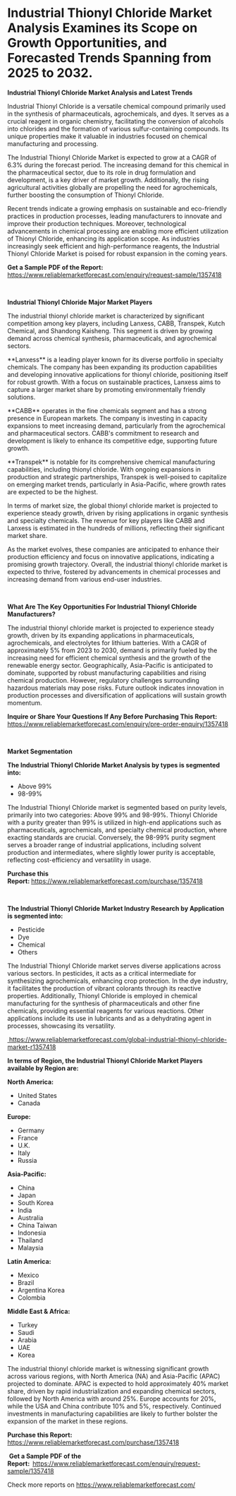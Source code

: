 <p><h1>Industrial Thionyl Chloride Market Analysis Examines its Scope on Growth Opportunities, and Forecasted Trends Spanning from 2025 to 2032.</h1></p><p><strong>Industrial Thionyl Chloride Market Analysis and Latest Trends</strong></p>
<p><p>Industrial Thionyl Chloride is a versatile chemical compound primarily used in the synthesis of pharmaceuticals, agrochemicals, and dyes. It serves as a crucial reagent in organic chemistry, facilitating the conversion of alcohols into chlorides and the formation of various sulfur-containing compounds. Its unique properties make it valuable in industries focused on chemical manufacturing and processing.</p><p>The Industrial Thionyl Chloride Market is expected to grow at a CAGR of 6.3% during the forecast period. The increasing demand for this chemical in the pharmaceutical sector, due to its role in drug formulation and development, is a key driver of market growth. Additionally, the rising agricultural activities globally are propelling the need for agrochemicals, further boosting the consumption of Thionyl Chloride.</p><p>Recent trends indicate a growing emphasis on sustainable and eco-friendly practices in production processes, leading manufacturers to innovate and improve their production techniques. Moreover, technological advancements in chemical processing are enabling more efficient utilization of Thionyl Chloride, enhancing its application scope. As industries increasingly seek efficient and high-performance reagents, the Industrial Thionyl Chloride Market is poised for robust expansion in the coming years.</p></p>
<p><strong>Get a Sample PDF of the Report:&nbsp;</strong> <a href="https://www.reliablemarketforecast.com/enquiry/request-sample/1357418?utm_campaign=2145&utm_medium=2&utm_source=Github&utm_content=ia&utm_term=01022025&utm_id=industrial-thionyl-chloride">https://www.reliablemarketforecast.com/enquiry/request-sample/1357418</a></p>
<p>&nbsp;</p>
<p><strong>Industrial Thionyl Chloride Major Market Players</strong></p>
<p><p>The industrial thionyl chloride market is characterized by significant competition among key players, including Lanxess, CABB, Transpek, Kutch Chemical, and Shandong Kaisheng. This segment is driven by growing demand across chemical synthesis, pharmaceuticals, and agrochemical sectors.</p><p>**Lanxess** is a leading player known for its diverse portfolio in specialty chemicals. The company has been expanding its production capabilities and developing innovative applications for thionyl chloride, positioning itself for robust growth. With a focus on sustainable practices, Lanxess aims to capture a larger market share by promoting environmentally friendly solutions.</p><p>**CABB** operates in the fine chemicals segment and has a strong presence in European markets. The company is investing in capacity expansions to meet increasing demand, particularly from the agrochemical and pharmaceutical sectors. CABB's commitment to research and development is likely to enhance its competitive edge, supporting future growth.</p><p>**Transpek** is notable for its comprehensive chemical manufacturing capabilities, including thionyl chloride. With ongoing expansions in production and strategic partnerships, Transpek is well-poised to capitalize on emerging market trends, particularly in Asia-Pacific, where growth rates are expected to be the highest.</p><p>In terms of market size, the global thionyl chloride market is projected to experience steady growth, driven by rising applications in organic synthesis and specialty chemicals. The revenue for key players like CABB and Lanxess is estimated in the hundreds of millions, reflecting their significant market share.</p><p>As the market evolves, these companies are anticipated to enhance their production efficiency and focus on innovative applications, indicating a promising growth trajectory. Overall, the industrial thionyl chloride market is expected to thrive, fostered by advancements in chemical processes and increasing demand from various end-user industries.</p></p>
<p>&nbsp;</p>
<p><strong>What Are The Key Opportunities For Industrial Thionyl Chloride Manufacturers?</strong></p>
<p><p>The industrial thionyl chloride market is projected to experience steady growth, driven by its expanding applications in pharmaceuticals, agrochemicals, and electrolytes for lithium batteries. With a CAGR of approximately 5% from 2023 to 2030, demand is primarily fueled by the increasing need for efficient chemical synthesis and the growth of the renewable energy sector. Geographically, Asia-Pacific is anticipated to dominate, supported by robust manufacturing capabilities and rising chemical production. However, regulatory challenges surrounding hazardous materials may pose risks. Future outlook indicates innovation in production processes and diversification of applications will sustain growth momentum.</p></p>
<p><strong>Inquire or Share Your Questions If Any Before Purchasing This Report:</strong> <a href="https://www.reliablemarketforecast.com/enquiry/pre-order-enquiry/1357418?utm_campaign=2145&utm_medium=2&utm_source=Github&utm_content=ia&utm_term=01022025&utm_id=industrial-thionyl-chloride">https://www.reliablemarketforecast.com/enquiry/pre-order-enquiry/1357418</a></p>
<p>&nbsp;</p>
<p><strong>Market Segmentation</strong></p>
<p><strong>The Industrial Thionyl Chloride Market Analysis by types is segmented into:</strong></p>
<p><ul><li>Above 99%</li><li>98-99%</li></ul></p>
<p><p>The Industrial Thionyl Chloride market is segmented based on purity levels, primarily into two categories: Above 99% and 98-99%. Thionyl Chloride with a purity greater than 99% is utilized in high-end applications such as pharmaceuticals, agrochemicals, and specialty chemical production, where exacting standards are crucial. Conversely, the 98-99% purity segment serves a broader range of industrial applications, including solvent production and intermediates, where slightly lower purity is acceptable, reflecting cost-efficiency and versatility in usage.</p></p>
<p><strong>Purchase this Report:&nbsp;</strong><a href="https://www.reliablemarketforecast.com/purchase/1357418?utm_campaign=2145&utm_medium=2&utm_source=Github&utm_content=ia&utm_term=01022025&utm_id=industrial-thionyl-chloride">https://www.reliablemarketforecast.com/purchase/1357418</a></p>
<p>&nbsp;</p>
<p><strong>The Industrial Thionyl Chloride Market Industry Research by Application is segmented into:</strong></p>
<p><ul><li>Pesticide</li><li>Dye</li><li>Chemical</li><li>Others</li></ul></p>
<p><p>The Industrial Thionyl Chloride market serves diverse applications across various sectors. In pesticides, it acts as a critical intermediate for synthesizing agrochemicals, enhancing crop protection. In the dye industry, it facilitates the production of vibrant colorants through its reactive properties. Additionally, Thionyl Chloride is employed in chemical manufacturing for the synthesis of pharmaceuticals and other fine chemicals, providing essential reagents for various reactions. Other applications include its use in lubricants and as a dehydrating agent in processes, showcasing its versatility.</p></p>
<p><a href="https://www.reliablemarketforecast.com/global-industrial-thionyl-chloride-market-r1357418?utm_campaign=2145&utm_medium=2&utm_source=Github&utm_content=ia&utm_term=01022025&utm_id=industrial-thionyl-chloride">&nbsp;https://www.reliablemarketforecast.com/global-industrial-thionyl-chloride-market-r1357418</a></p>
<p><strong>In terms of Region, the Industrial Thionyl Chloride Market Players available by Region are:</strong></p>
<p>
    <p> <strong> North America: </strong>
        <ul>
            <li>United States</li>
            <li>Canada</li>
        </ul>
        </p> 
    <p> <strong> Europe: </strong>
        <ul>
            <li>Germany</li>
            <li>France</li>
            <li>U.K.</li>
            <li>Italy</li>
            <li>Russia</li>
        </ul>
        </p> 
    <p> <strong> Asia-Pacific: </strong>
        <ul>
            <li>China</li>
            <li>Japan</li>
            <li>South Korea</li>
            <li>India</li>
            <li>Australia</li>
            <li>China Taiwan</li>
            <li>Indonesia</li>
            <li>Thailand</li>
            <li>Malaysia</li>
        </ul>
        </p> 
    <p> <strong> Latin America: </strong>
        <ul>
            <li>Mexico</li>
            <li>Brazil</li>
            <li>Argentina Korea</li>
            <li>Colombia</li>
        </ul>
        </p> 
    <p> <strong> Middle East & Africa: </strong>
        <ul>
            <li>Turkey</li>
            <li>Saudi</li>
            <li>Arabia</li>
            <li>UAE</li>
            <li>Korea</li>
        </ul>
    </p>
    </p>
<p><p>The industrial thionyl chloride market is witnessing significant growth across various regions, with North America (NA) and Asia-Pacific (APAC) projected to dominate. APAC is expected to hold approximately 40% market share, driven by rapid industrialization and expanding chemical sectors, followed by North America with around 25%. Europe accounts for 20%, while the USA and China contribute 10% and 5%, respectively. Continued investments in manufacturing capabilities are likely to further bolster the expansion of the market in these regions.</p></p>
<p><strong>Purchase this Report: </strong><a href="https://www.reliablemarketforecast.com/purchase/1357418?utm_campaign=2145&utm_medium=2&utm_source=Github&utm_content=ia&utm_term=01022025&utm_id=industrial-thionyl-chloride">https://www.reliablemarketforecast.com/purchase/1357418</a></p>
<p>&nbsp;<strong>Get a Sample PDF of the Report:&nbsp;&nbsp;</strong><a href="https://www.reliablemarketforecast.com/enquiry/request-sample/1357418?utm_campaign=2145&utm_medium=2&utm_source=Github&utm_content=ia&utm_term=01022025&utm_id=industrial-thionyl-chloride">https://www.reliablemarketforecast.com/enquiry/request-sample/1357418</a></p>
<p><strong></strong></p>
<p>Check more reports on <a href="https://www.reliablemarketforecast.com/?utm_campaign=2145&utm_medium=2&utm_source=Github&utm_content=ia&utm_term=01022025&utm_id=industrial-thionyl-chloride">https://www.reliablemarketforecast.com/</a></p>